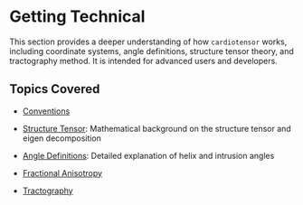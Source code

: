 # Getting Technical

This section provides a deeper understanding of how `cardiotensor` works, including coordinate systems, angle definitions, structure tensor theory, and tractography method. It is intended for advanced users and developers.

## Topics Covered

- [Conventions](./conventions.md)  

- [Structure Tensor](./structure_tensor.md): Mathematical background on the structure tensor and eigen decomposition

- [Angle Definitions](./angles.md): Detailed explanation of helix and intrusion angles

- [Fractional Anisotropy](./fractional_anisotropy.md)  

- [Tractography](./tractography.md)  
